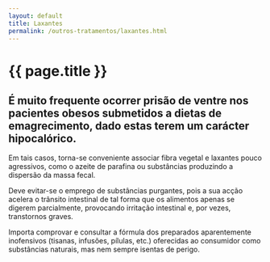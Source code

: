 ```yaml
---
layout: default
title: Laxantes
permalink: /outros-tratamentos/laxantes.html
---
```


# {{ page.title }}

## É muito frequente ocorrer prisão de ventre nos pacientes obesos submetidos a dietas de emagrecimento, dado estas terem um carácter hipocalórico.

Em tais casos, torna-se conveniente associar fibra vegetal e laxantes pouco agressivos, como o azeite de parafina ou substâncias produzindo a dispersão da massa fecal.

Deve evitar-se o emprego de substâncias purgantes, pois a sua acção acelera o trânsito intestinal de tal forma que os alimentos apenas se digerem parcialmente, provocando irritação intestinal e, por vezes, transtornos graves.

Importa comprovar e consultar a fórmula dos preparados aparentemente inofensivos (tisanas, infusões, pílulas, etc.) oferecidas ao consumidor como substâncias naturais, mas nem sempre isentas de perigo.
